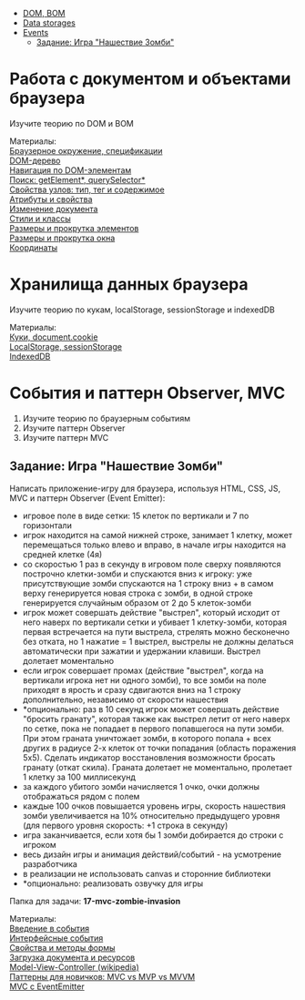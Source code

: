 - [DOM, BOM](#%D1%80%D0%B0%D0%B1%D0%BE%D1%82%D0%B0-%D1%81-%D0%B4%D0%BE%D0%BA%D1%83%D0%BC%D0%B5%D0%BD%D1%82%D0%BE%D0%BC-%D0%B8-%D0%BE%D0%B1%D1%8A%D0%B5%D0%BA%D1%82%D0%B0%D0%BC%D0%B8-%D0%B1%D1%80%D0%B0%D1%83%D0%B7%D0%B5%D1%80%D0%B0)
- [Data storages](#%D1%85%D1%80%D0%B0%D0%BD%D0%B8%D0%BB%D0%B8%D1%89%D0%B0-%D0%B4%D0%B0%D0%BD%D0%BD%D1%8B%D1%85-%D0%B1%D1%80%D0%B0%D1%83%D0%B7%D0%B5%D1%80%D0%B0)
- [Events](#%D1%81%D0%BE%D0%B1%D1%8B%D1%82%D0%B8%D1%8F-%D0%B8-%D0%BF%D0%B0%D1%82%D1%82%D0%B5%D1%80%D0%BD-observer-mvc)
  - [Задание: Игра "Нашествие Зомби"](#%D0%B7%D0%B0%D0%B4%D0%B0%D0%BD%D0%B8%D0%B5-%D0%B8%D0%B3%D1%80%D0%B0-%D0%BD%D0%B0%D1%88%D0%B5%D1%81%D1%82%D0%B2%D0%B8%D0%B5-%D0%B7%D0%BE%D0%BC%D0%B1%D0%B8)

# Работа с документом и объектами браузера

Изучите теорию по DOM и BOM

Материалы:  
[Браузерное окружение, спецификации](https://learn.javascript.ru/browser-environment)  
[DOM-дерево](https://learn.javascript.ru/dom-nodes)  
[Навигация по DOM-элементам](https://learn.javascript.ru/dom-navigation)  
[Поиск: getElement*, querySelector*](https://learn.javascript.ru/searching-elements-dom)  
[Свойства узлов: тип, тег и содержимое](https://learn.javascript.ru/basic-dom-node-properties)  
[Атрибуты и свойства](https://learn.javascript.ru/dom-attributes-and-properties)  
[Изменение документа](https://learn.javascript.ru/modifying-document)  
[Стили и классы](https://learn.javascript.ru/styles-and-classes)  
[Размеры и прокрутка элементов](https://learn.javascript.ru/size-and-scroll)  
[Размеры и прокрутка окна](https://learn.javascript.ru/size-and-scroll-window)  
[Координаты](https://learn.javascript.ru/coordinates)

# Хранилища данных браузера

Изучите теорию по кукам, localStorage, sessionStorage и indexedDB

Материалы:  
[Куки, document.cookie](https://learn.javascript.ru/cookie)  
[LocalStorage, sessionStorage](https://learn.javascript.ru/localstorage)  
[IndexedDB](https://learn.javascript.ru/indexeddb)

# События и паттерн Observer, MVC

1. Изучите теорию по браузерным событиям
2. Изучите паттерн Observer
3. Изучите паттерн MVC

## Задание: Игра "Нашествие Зомби"
Написать приложение-игру для браузера, используя HTML, CSS, JS, MVC и паттерн Observer (Event Emitter):

- игровое поле в виде сетки: 15 клеток по вертикали и 7 по горизонтали
- игрок находится на самой нижней строке, занимает 1 клетку, может перемещаться только влево и вправо, в начале игры находится на средней клетке (4я)
- со скоростью 1 раз в секунду в игровом поле сверху появляются построчно клетки-зомби и спускаются вниз к игроку: уже присутствующие зомби спускаются на 1 строку вниз + в самом верху генерируется новая строка с зомби, в одной строке генерируется случайным образом от 2 до 5 клеток-зомби
- игрок может совершать действие "выстрел", который исходит от него наверх по вертикали сетки и убивает 1 клетку-зомби, которая первая встречается на пути выстрела, стрелять можно бесконечно без отката, но 1 нажатие = 1 выстрел, выстрелы не должны делаться автоматически при зажатии и удержании клавиши. Выстрел долетает моментально
- если игрок совершает промах (действие "выстрел", когда на вертикали игрока нет ни одного зомби), то все зомби на поле приходят в ярость и сразу сдвигаются вниз на 1 строку дополнительно, независимо от скорости нашествия
- *опционально: раз в 10 секунд игрок может совершать действие "бросить гранату", которая также как выстрел летит от него наверх по сетке, пока не попадает в первого попавшегося на пути зомби. При этом граната уничтожает зомби, в которого попала + всех других в радиусе 2-х клеток от точки попадания (область поражения 5х5). Сделать индикатор восстановления возможности бросать гранату (откат скила). Граната долетает не моментально, пролетает 1 клетку за 100 миллисекунд
- за каждого убитого зомби начисляется 1 очко, очки должны отображаться рядом с полем
- каждые 100 очков повышается уровень игры, скорость нашествия зомби увеличивается на 10% относительно предыдущего уровня (для первого уровня скорость: +1 строка в секунду)
- игра заканчивается, если хотя бы 1 зомби добирается до строки с игроком
- весь дизайн игры и анимация действий/событий - на усмотрение разработчика
- в реализации не использовать canvas и сторонние библиотеки
- *опционально: реализовать озвучку для игры

Папка для задачи: **17-mvc-zombie-invasion**

Материалы:  
[Введение в события](https://learn.javascript.ru/events)  
[Интерфейсные события](https://learn.javascript.ru/event-details)  
[Свойства и методы формы](https://learn.javascript.ru/form-elements)  
[Загрузка документа и ресурсов](https://learn.javascript.ru/loading)  
[Model-View-Controller (wikipedia)](https://ru.wikipedia.org/wiki/Model-View-Controller)  
[Паттерны для новичков: MVC vs MVP vs MVVM](https://habr.com/ru/post/215605/)  
[MVC с EventEmitter](https://alexatnet.com/model-view-controller-mvc-in-javascript_ru/)
